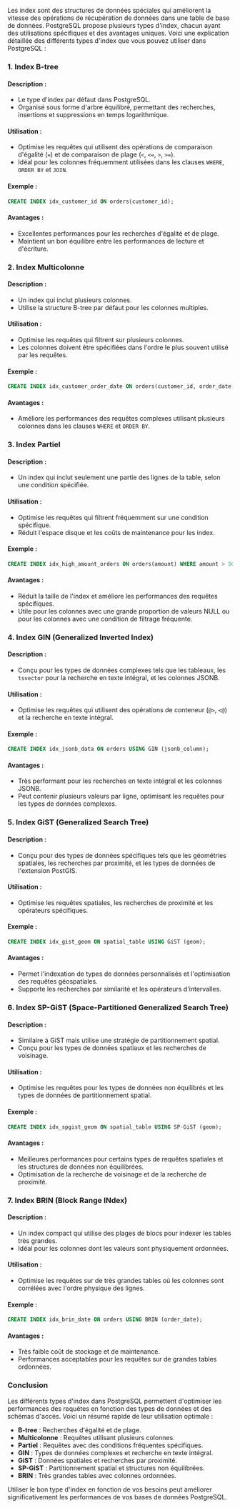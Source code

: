 Les index sont des structures de données spéciales qui améliorent la vitesse des opérations de récupération de données dans une table de base de données. PostgreSQL propose plusieurs types d'index, chacun ayant des utilisations spécifiques et des avantages uniques. Voici une explication détaillée des différents types d'index que vous pouvez utiliser dans PostgreSQL :

### 1. Index B-tree

#### Description :
- Le type d'index par défaut dans PostgreSQL.
- Organisé sous forme d'arbre équilibré, permettant des recherches, insertions et suppressions en temps logarithmique.

#### Utilisation :
- Optimise les requêtes qui utilisent des opérations de comparaison d'égalité (`=`) et de comparaison de plage (`<`, `<=`, `>`, `>=`).
- Idéal pour les colonnes fréquemment utilisées dans les clauses `WHERE`, `ORDER BY` et `JOIN`.

#### Exemple :
```sql
CREATE INDEX idx_customer_id ON orders(customer_id);
```

#### Avantages :
- Excellentes performances pour les recherches d'égalité et de plage.
- Maintient un bon équilibre entre les performances de lecture et d'écriture.

### 2. Index Multicolonne

#### Description :
- Un index qui inclut plusieurs colonnes.
- Utilise la structure B-tree par défaut pour les colonnes multiples.

#### Utilisation :
- Optimise les requêtes qui filtrent sur plusieurs colonnes.
- Les colonnes doivent être spécifiées dans l'ordre le plus souvent utilisé par les requêtes.

#### Exemple :
```sql
CREATE INDEX idx_customer_order_date ON orders(customer_id, order_date);
```

#### Avantages :
- Améliore les performances des requêtes complexes utilisant plusieurs colonnes dans les clauses `WHERE` et `ORDER BY`.

### 3. Index Partiel

#### Description :
- Un index qui inclut seulement une partie des lignes de la table, selon une condition spécifiée.

#### Utilisation :
- Optimise les requêtes qui filtrent fréquemment sur une condition spécifique.
- Réduit l'espace disque et les coûts de maintenance pour les index.

#### Exemple :
```sql
CREATE INDEX idx_high_amount_orders ON orders(amount) WHERE amount > 500;
```

#### Avantages :
- Réduit la taille de l'index et améliore les performances des requêtes spécifiques.
- Utile pour les colonnes avec une grande proportion de valeurs NULL ou pour les colonnes avec une condition de filtrage fréquente.

### 4. Index GIN (Generalized Inverted Index)

#### Description :
- Conçu pour les types de données complexes tels que les tableaux, les `tsvector` pour la recherche en texte intégral, et les colonnes JSONB.

#### Utilisation :
- Optimise les requêtes qui utilisent des opérations de conteneur (`@>`, `<@`) et la recherche en texte intégral.

#### Exemple :
```sql
CREATE INDEX idx_jsonb_data ON orders USING GIN (jsonb_column);
```

#### Avantages :
- Très performant pour les recherches en texte intégral et les colonnes JSONB.
- Peut contenir plusieurs valeurs par ligne, optimisant les requêtes pour les types de données complexes.

### 5. Index GiST (Generalized Search Tree)

#### Description :
- Conçu pour des types de données spécifiques tels que les géométries spatiales, les recherches par proximité, et les types de données de l'extension PostGIS.

#### Utilisation :
- Optimise les requêtes spatiales, les recherches de proximité et les opérateurs spécifiques.

#### Exemple :
```sql
CREATE INDEX idx_gist_geom ON spatial_table USING GiST (geom);
```

#### Avantages :
- Permet l'indexation de types de données personnalisés et l'optimisation des requêtes géospatiales.
- Supporte les recherches par similarité et les opérateurs d'intervalles.

### 6. Index SP-GiST (Space-Partitioned Generalized Search Tree)

#### Description :
- Similaire à GiST mais utilise une stratégie de partitionnement spatial.
- Conçu pour les types de données spatiaux et les recherches de voisinage.

#### Utilisation :
- Optimise les requêtes pour les types de données non équilibrés et les types de données de partitionnement spatial.

#### Exemple :
```sql
CREATE INDEX idx_spgist_geom ON spatial_table USING SP-GiST (geom);
```

#### Avantages :
- Meilleures performances pour certains types de requêtes spatiales et les structures de données non équilibrées.
- Optimisation de la recherche de voisinage et de la recherche de proximité.

### 7. Index BRIN (Block Range INdex)

#### Description :
- Un index compact qui utilise des plages de blocs pour indexer les tables très grandes.
- Idéal pour les colonnes dont les valeurs sont physiquement ordonnées.

#### Utilisation :
- Optimise les requêtes sur de très grandes tables où les colonnes sont corrélées avec l'ordre physique des lignes.

#### Exemple :
```sql
CREATE INDEX idx_brin_date ON orders USING BRIN (order_date);
```

#### Avantages :
- Très faible coût de stockage et de maintenance.
- Performances acceptables pour les requêtes sur de grandes tables ordonnées.

### Conclusion

Les différents types d'index dans PostgreSQL permettent d'optimiser les performances des requêtes en fonction des types de données et des schémas d'accès. Voici un résumé rapide de leur utilisation optimale :

- **B-tree** : Recherches d'égalité et de plage.
- **Multicolonne** : Requêtes utilisant plusieurs colonnes.
- **Partiel** : Requêtes avec des conditions fréquentes spécifiques.
- **GIN** : Types de données complexes et recherche en texte intégral.
- **GiST** : Données spatiales et recherches par proximité.
- **SP-GiST** : Partitionnement spatial et structures non équilibrées.
- **BRIN** : Très grandes tables avec colonnes ordonnées.

Utiliser le bon type d'index en fonction de vos besoins peut améliorer significativement les performances de vos bases de données PostgreSQL.